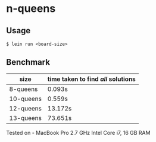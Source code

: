 # n-queens

## Usage

    $ lein run <board-size>

## Benchmark
size      | time taken to find *all* solutions
--------- | -----
8-queens  | 0.093s
10-queens | 0.559s
12-queens | 13.172s
13-queens | 73.651s

Tested on - MacBook Pro 2.7 GHz Intel Core i7, 16 GB RAM
